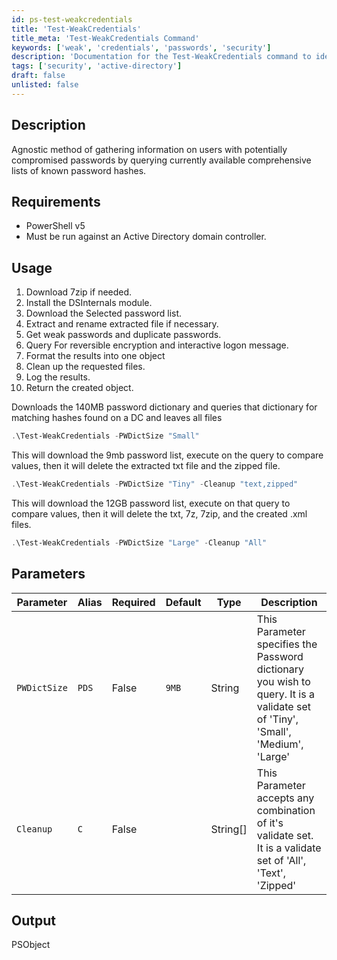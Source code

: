 ```yaml
---
id: ps-test-weakcredentials
title: 'Test-WeakCredentials'
title_meta: 'Test-WeakCredentials Command'
keywords: ['weak', 'credentials', 'passwords', 'security']
description: 'Documentation for the Test-WeakCredentials command to identify users with potentially compromised passwords by querying known password hashes.'
tags: ['security', 'active-directory']
draft: false
unlisted: false
---
```


## Description
Agnostic method of gathering information on users with potentially compromised passwords by querying currently available comprehensive lists of known password hashes.

## Requirements
- PowerShell v5
- Must be run against an Active Directory domain controller.

## Usage
1. Download 7zip if needed.
2. Install the DSInternals module.
3. Download the Selected password list.
4. Extract and rename extracted file if necessary.
5. Get weak passwords and duplicate passwords.
6. Query For reversible encryption and interactive logon message.
7. Format the results into one object
8. Clean up the requested files.
9. Log the results.
10. Return the created object.



Downloads the 140MB password dictionary and queries that dictionary for matching hashes found on a DC and leaves all files
```powershell
.\Test-WeakCredentials -PWDictSize "Small"
```
This will download the 9mb password list, execute on the query to compare values, then it will delete the extracted txt file and the zipped file.
```powershell
.\Test-WeakCredentials -PWDictSize "Tiny" -Cleanup "text,zipped"
```
This will download the 12GB password list, execute on that query to compare values, then it will delete the txt, 7z, 7zip, and the created .xml files.
```powershell
.\Test-WeakCredentials -PWDictSize "Large" -Cleanup "All"
```


## Parameters
| Parameter    | Alias | Required | Default | Type     | Description                                                                                                                     |
| ------------ | ----- | -------- | ------- | -------- | ------------------------------------------------------------------------------------------------------------------------------- |
| `PWDictSize` | `PDS` | False    | `9MB`   | String   | This Parameter specifies the Password dictionary you wish to query.  It is a validate set of 'Tiny', 'Small', 'Medium', 'Large' |
| `Cleanup`    | `C`   | False    |         | String[] | This Parameter accepts any combination of it's validate set.  It is a validate set of 'All', 'Text', 'Zipped'                   |

## Output
PSObject



